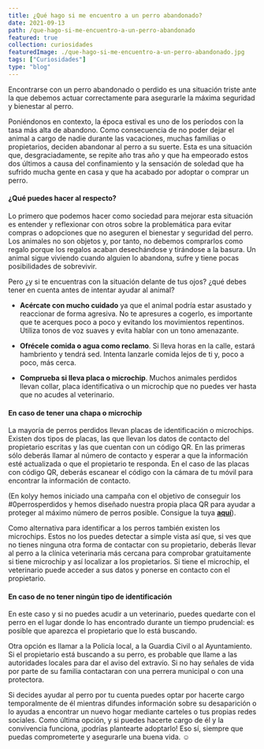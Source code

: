 ```yaml
---
title: ¿Qué hago si me encuentro a un perro abandonado?
date: 2021-09-13
path: /que-hago-si-me-encuentro-a-un-perro-abandonado
featured: true
collection: curiosidades
featuredImage: ./que-hago-si-me-encuentro-a-un-perro-abandonado.jpg
tags: ["Curiosidades"]
type: "blog"
---
```


Encontrarse con un perro abandonado o perdido es una situación triste ante la que debemos actuar correctamente para asegurarle la máxima seguridad y bienestar al perro. 

Poniéndonos en contexto, la época estival es uno de los períodos con la tasa más alta de abandono. Como consecuencia de no poder dejar el animal a cargo de nadie durante las vacaciones, muchas familias o propietarios, deciden abandonar al perro a su suerte. 
Esta es una situación que, desgraciadamente, se repite año tras año y que ha empeorado estos dos últimos a causa del confinamiento y la sensación de soledad que ha sufrido mucha gente en casa y que ha acabado por adoptar o comprar un perro.


#### ¿Qué puedes hacer al respecto?

Lo primero que podemos hacer como sociedad para mejorar esta situación es entender y reflexionar con otros sobre la problemática para evitar compras o adopciones que no aseguren el bienestar y seguridad del perro. 
Los animales no son objetos y, por tanto, no debemos comprarlos como regalo porque los regalos acaban desechándose y tirándose a la basura. Un animal sigue viviendo cuando alguien lo abandona, sufre y tiene pocas posibilidades de sobrevivir.

Pero ¿y si te encuentras con la situación delante de tus ojos? ¿qué debes tener en cuenta antes de intentar ayudar al animal?

- <b>Acércate con mucho cuidado</b> ya que el animal podría estar asustado y reaccionar de forma agresiva. No te apresures a cogerlo, es importante que te acerques poco a poco y evitando los movimientos repentinos. Utiliza tonos de voz suaves y evita hablar con un tono amenazante. 

- <b>Ofrécele comida o agua como reclamo</b>. Si lleva horas en la calle, estará hambriento y tendrá sed. Intenta lanzarle comida lejos de ti y, poco a poco, más cerca.

- <b>Comprueba si lleva placa o microchip</b>. Muchos animales perdidos llevan collar, placa identificativa o un microchip que no puedes ver hasta que no acudes al veterinario. 



#### En caso de tener una chapa o microchip

La mayoría de perros perdidos llevan placas de identificación o microchips. Existen dos tipos de placas, las que llevan los datos de contacto del propietario escritas y las que cuentan con un código QR. En las primeras sólo deberás llamar al número de contacto y esperar a que la información esté actualizada o que el propietario te responda. En el caso de las placas con código QR, deberás escanear el código con la cámara de tu móvil para encontrar la información de contacto.

(En kolyy hemos iniciado una campaña con el objetivo de conseguir los #0perrosperdidos y hemos diseñado nuestra propia placa QR para ayudar a proteger al máximo número de perros posible. Consigue la tuya <b>[aquí](https://app.kolyy.com/)</b>).

Como alternativa para identificar a los perros también existen los microchips. Estos no los puedes detectar a simple vista así que, si ves que no tienes ninguna otra forma de contactar con su propietario, deberás llevar al perro a la clínica veterinaria más cercana para comprobar gratuitamente si tiene microchip y así localizar a los propietarios. Si tiene el microchip, el veterinario puede acceder a sus datos y ponerse en contacto con el propietario.


#### En caso de no tener ningún tipo de identificación

En este caso y si no puedes acudir a un veterinario, puedes quedarte con el perro en el lugar donde lo has encontrado durante un tiempo prudencial: es posible que aparezca el propietario que lo está buscando.

Otra opción es llamar a la Policía local, a la Guardia Civil o al Ayuntamiento. Si el propietario está buscando a su perro, es probable que llame a las autoridades locales para dar el aviso del extravío. Si no hay señales de vida por parte de su familia contactaran con una perrera municipal o con una protectora.

Si decides ayudar al perro por tu cuenta puedes optar por hacerte cargo temporalmente de él mientras difundes información sobre su desaparición o lo ayudas a encontrar un nuevo hogar mediante carteles o tus propias redes sociales. 
Como última opción, y si puedes hacerte cargo de él y la convivencia funciona, ¡podrías plantearte adoptarlo! 
Eso sí, siempre que puedas comprometerte y asegurarle una buena vida. ☺️
